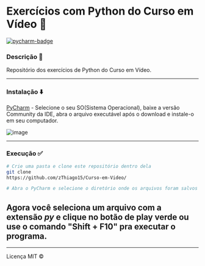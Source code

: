 # Exercícios com Python do Curso em Vídeo 🤟
 [![pycharm-badge][pycharm-img]][pycharm]
 
 [pycharm-img]: https://img.shields.io/badge/Pycharm-v2021.1.2-yellow
 [pycharm]: https://www.jetbrains.com/pt-br/pycharm/download/#section=windows
 
### Descrição 📌
Repositório dos exercícios de Python do Curso em Vídeo.

---
### Instalação ⬇️
[PyCharm](https://www.jetbrains.com/pt-br/pycharm/download/#section=windows) - Selecione o seu SO(Sistema Operacional), baixe a versão Community da IDE, abra o arquivo executável após o download e instale-o em seu computador.

![image](https://user-images.githubusercontent.com/61299540/122255082-28d5f100-cea4-11eb-86ff-2aebc8c2f8bf.png)

---
### Execução ✅
```bash
# Crie uma pasta e clone este repositório dentro dela
git clone 
https://github.com/zThiago15/Curso-em-Video/

# Abra o PyCharm e selecione o diretório onde os arquivos foram salvos

```
## Agora você seleciona um arquivo com a extensão *py* e clique no botão de play verde ou use o comando "Shift + F10" pra executar o programa.

--- 
Licença MIT ©
